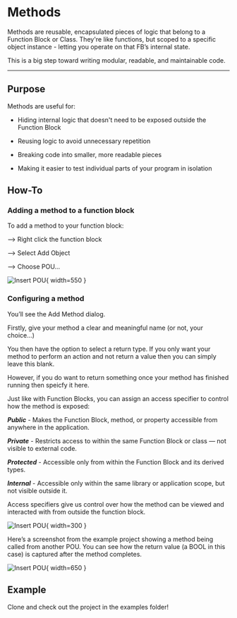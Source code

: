# Methods

Methods are reusable, encapsulated pieces of logic that belong to a Function Block or Class. They're like functions, but scoped to a specific object instance - letting you operate on that FB’s internal state.

This is a big step toward writing modular, readable, and maintainable code.

---

## Purpose

Methods are useful for:

- Hiding internal logic that doesn't need to be exposed outside the Function Block

- Reusing logic to avoid unnecessary repetition

- Breaking code into smaller, more readable pieces

- Making it easier to test individual parts of your program in isolation

## How-To

### Adding a method to a function block
To add a method to your function block:

--> Right click the function block

--> Select Add Object 

--> Choose POU...

![Insert POU](/ooip-tutorial-library/private/private/images/Methods/add-method.png){ width=550 }


### Configuring a method

You’ll see the Add Method dialog.

Firstly, give your method a clear and meaningful name (or not, your choice...)

You then have the option to select a return type. If you only want your method to perform an action and not return a value then you can simply leave this blank.

However, if you do want to return something once your method has finished running then speicfy it here.

Just like with Function Blocks, you can assign an access specifier to control how the method is exposed:

***Public*** - Makes the Function Block, method, or property accessible from anywhere in the application.

***Private*** - Restricts access to within the same Function Block or class — not visible to external code.

***Protected*** - Accessible only from within the Function Block and its derived types.

***Internal*** - Accessible only within the same library or application scope, but not visible outside it.

Access specifiers give us control over how the method can be viewed and interacted with from outside the function block.


![Insert POU](/ooip-tutorial-library/private/private/images/Methods/access-specifier.png){ width=300 }


Here’s a screenshot from the example project showing a method being called from another POU. You can see how the return value (a BOOL in this case) is captured after the method completes.

![Insert POU](/ooip-tutorial-library/private/private/images/Methods/get-return.png){ width=650 }


## Example

Clone and check out the project in the examples folder!